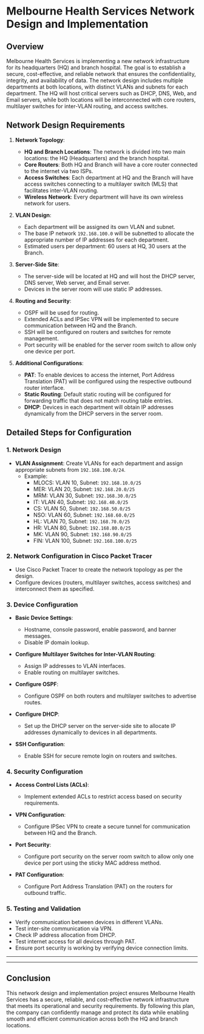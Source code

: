 # Melbourne Health Services Network Design and Implementation

## Overview
Melbourne Health Services is implementing a new network infrastructure for its headquarters (HQ) and branch hospital. The goal is to establish a secure, cost-effective, and reliable network that ensures the confidentiality, integrity, and availability of data. The network design includes multiple departments at both locations, with distinct VLANs and subnets for each department. 
The HQ will host critical servers such as DHCP, DNS, Web, and Email servers, while both locations will be interconnected with core routers, multilayer switches for inter-VLAN routing, and access switches.
## Network Design Requirements

1. **Network Topology**:
   - **HQ and Branch Locations**: The network is divided into two main locations: the HQ (Headquarters) and the branch hospital. 
   - **Core Routers**: Both HQ and Branch will have a core router connected to the internet via two ISPs.
   - **Access Switches**: Each department at HQ and the Branch will have access switches connecting to a multilayer switch (MLS) that facilitates inter-VLAN routing.
   - **Wireless Network**: Every department will have its own wireless network for users.

2. **VLAN Design**:
   - Each department will be assigned its own VLAN and subnet.
   - The base IP network `192.168.100.0` will be subnetted to allocate the appropriate number of IP addresses for each department.
   - Estimated users per department: 60 users at HQ, 30 users at the Branch.

3. **Server-Side Site**:
   - The server-side will be located at HQ and will host the DHCP server, DNS server, Web server, and Email server.
   - Devices in the server room will use static IP addresses.

4. **Routing and Security**:
   - OSPF will be used for routing.
   - Extended ACLs and IPSec VPN will be implemented to secure communication between HQ and the Branch.
   - SSH will be configured on routers and switches for remote management.
   - Port security will be enabled for the server room switch to allow only one device per port.

5. **Additional Configurations**:
   - **PAT**: To enable devices to access the internet, Port Address Translation (PAT) will be configured using the respective outbound router interface.
   - **Static Routing**: Default static routing will be configured for forwarding traffic that does not match routing table entries.
   - **DHCP**: Devices in each department will obtain IP addresses dynamically from the DHCP servers in the server room.

## Detailed Steps for Configuration

### 1. **Network Design**
   - **VLAN Assignment**: Create VLANs for each department and assign appropriate subnets from `192.168.100.0/24`.
     - Example:
       - MLOCS: VLAN 10, Subnet: `192.168.10.0/25`
       - MER: VLAN 20, Subnet: `192.168.20.0/25`
       - MRM: VLAN 30, Subnet: `192.168.30.0/25`
       - IT: VLAN 40, Subnet: `192.168.40.0/25`
       - CS: VLAN 50, Subnet: `192.168.50.0/25`
       - NSO: VLAN 60, Subnet: `192.168.60.0/25`
       - HL: VLAN 70, Subnet: `192.168.70.0/25`
       - HR: VLAN 80, Subnet: `192.168.80.0/25`
       - MK: VLAN 90, Subnet: `192.168.90.0/25`
       - FIN: VLAN 100, Subnet: `192.168.100.0/25`

### 2. **Network Configuration in Cisco Packet Tracer**
   - Use Cisco Packet Tracer to create the network topology as per the design.
   - Configure devices (routers, multilayer switches, access switches) and interconnect them as specified.

### 3. **Device Configuration**
   - **Basic Device Settings**:
     - Hostname, console password, enable password, and banner messages.
     - Disable IP domain lookup.
   
   - **Configure Multilayer Switches for Inter-VLAN Routing**:
     - Assign IP addresses to VLAN interfaces.
     - Enable routing on multilayer switches.
   
   - **Configure OSPF**:
     - Configure OSPF on both routers and multilayer switches to advertise routes.
   
   - **Configure DHCP**:
     - Set up the DHCP server on the server-side site to allocate IP addresses dynamically to devices in all departments.
   
   - **SSH Configuration**:
     - Enable SSH for secure remote login on routers and switches.
   
### 4. **Security Configuration**
   - **Access Control Lists (ACLs)**:
     - Implement extended ACLs to restrict access based on security requirements.
   
   - **VPN Configuration**:
     - Configure IPSec VPN to create a secure tunnel for communication between HQ and the Branch.
   
   - **Port Security**:
     - Configure port security on the server room switch to allow only one device per port using the sticky MAC address method.
   
   - **PAT Configuration**:
     - Configure Port Address Translation (PAT) on the routers for outbound traffic.
   
### 5. **Testing and Validation**
   - Verify communication between devices in different VLANs.
   - Test inter-site communication via VPN.
   - Check IP address allocation from DHCP.
   - Test internet access for all devices through PAT.
   - Ensure port security is working by verifying device connection limits.

---


---

## Conclusion

This network design and implementation project ensures Melbourne Health Services has a secure, reliable, and cost-effective network infrastructure that meets its operational and security requirements.
By following this plan, the company can confidently manage and protect its data while enabling smooth and efficient communication across both the HQ and branch locations.


